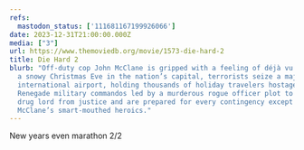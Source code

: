 ```yaml
---
refs:
  mastodon_status: ['111681167199926066']
date: 2023-12-31T21:00:00.000Z
media: ["3"]
url: https://www.themoviedb.org/movie/1573-die-hard-2
title: Die Hard 2
blurb: "Off-duty cop John McClane is gripped with a feeling of déjà vu when, on
  a snowy Christmas Eve in the nation’s capital, terrorists seize a major
  international airport, holding thousands of holiday travelers hostage.
  Renegade military commandos led by a murderous rogue officer plot to rescue a
  drug lord from justice and are prepared for every contingency except one:
  McClane’s smart-mouthed heroics."
---
```


<p>New years even marathon 2/2  </p>

